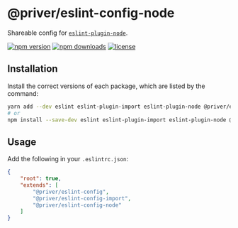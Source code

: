 # @priver/eslint-config-node

Shareable config for [`eslint-plugin-node`].

[![npm version](https://img.shields.io/npm/v/@priver/eslint-config-node.svg)](https://www.npmjs.com/package/@priver/eslint-config-node)
[![npm downloads](https://img.shields.io/npm/dm/@priver/eslint-config-node.svg)](https://www.npmjs.com/package/@priver/eslint-config-node)
[![license](https://img.shields.io/github/license/priver/linters.svg)](https://github.com/priver/linters/blob/master/LICENSE.txt)

## Installation

Install the correct versions of each package, which are listed by the command:

```bash
yarn add --dev eslint eslint-plugin-import eslint-plugin-node @priver/eslint-config @priver/eslint-config-import @priver/eslint-config-node
# or
npm install --save-dev eslint eslint-plugin-import eslint-plugin-node @priver/eslint-config @priver/eslint-config-import @priver/eslint-config-node
```

## Usage

Add the following in your `.eslintrc.json`:

```json
{
    "root": true,
    "extends": [
        "@priver/eslint-config",
        "@priver/eslint-config-import",
        "@priver/eslint-config-node"
    ]
}
```

[`eslint-plugin-node`]: https://github.com/mysticatea/eslint-plugin-node
